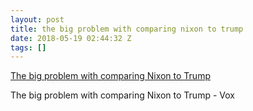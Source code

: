 ```yaml
---
layout: post
title: the big problem with comparing nixon to trump
date: 2018-05-19 02:44:32 Z
tags: []
---
```

[The big problem with comparing Nixon to Trump](https://apple.news/ADMFmhD3YQtWBZHOenRc15w)

The big problem with comparing Nixon to Trump - Vox

